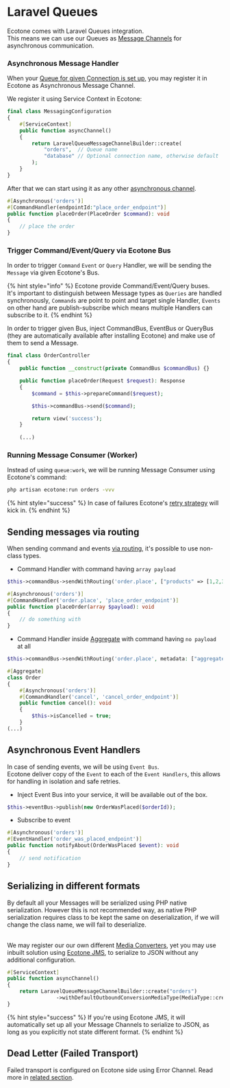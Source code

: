 # Laravel Queues

Ecotone comes with Laravel Queues integration. \
This means we can use our Queues as [Message Channels](../../messaging/messaging-concepts/message-channel.md) for asynchronous communication.

### Asynchronous Message Handler

When your [Queue for given Connection is set up,](https://laravel.com/docs/10.x/queues#connections-vs-queues) you may register it in Ecotone as Asynchronous Message Channel.

We register it using Service Context in Ecotone:

```php
final class MessagingConfiguration
{
    #[ServiceContext]
    public function asyncChannel()
    {
        return LaravelQueueMessageChannelBuilder::create(
            "orders",  // Queue name
            "database" // Optional connection name, otherwise default
        );
    }
}
```

After that we can start using it as any other [asynchronous channel](../../modelling/asynchronous-handling/).

```php
#[Asynchronous('orders')]
#[CommandHandler(endpointId:"place_order_endpoint")]
public function placeOrder(PlaceOrder $command): void
{
    // place the order
}
```

### Trigger Command/Event/Query via Ecotone Bus

In order to trigger `Command` `Event` or `Query` Handler, we will be sending the `Message` via given Ecotone's Bus.

{% hint style="info" %}
Ecotone provide Command/Event/Query buses. \
It's important to distinguish between Message types as `Queries` are handled synchronously, `Commands` are point to point and target single Handler, `Events` on other hand are publish-subscribe which means multiple Handlers can subscribe to it.&#x20;
{% endhint %}

In order to trigger given Bus, inject CommandBus, EventBus or QueryBus (they are automatically available after installing Ecotone) and make use of them to send a Message.

```php
final class OrderController
{
    public function __construct(private CommandBus $commandBus) {}

    public function placeOrder(Request $request): Response
    {
        $command = $this->prepareCommand($request);

        $this->commandBus->send($command);

        return view('success');
    }
    
    (...)
```

### Running Message Consumer (Worker)

Instead of using `queue:work`, we will be running Message Consumer using Ecotone's command:

```bash
php artisan ecotone:run orders -vvv
```

{% hint style="success" %}
In case of failures Ecotone's [retry strategy](../../modelling/recovering-tracing-and-monitoring/resiliency/retries.md#delayed-retries) will kick in.
{% endhint %}

## Sending messages via routing

When sending command and events [via routing](broken-reference), it's possible to use non-class types.&#x20;

* Command Handler with command having `array payload`

```php
$this->commandBus->sendWithRouting('order.place', ["products" => [1,2,3]]);
```

```php
#[Asynchronous('orders')]
#[CommandHandler('order.place', 'place_order_endpoint')]
public function placeOrder(array $payload): void
{
    // do something with 
}
```

* Command Handler inside [Aggregate](../../modelling/command-handling/state-stored-aggregate/) with command having `no payload` at all

```php
$this->commandBus->sendWithRouting('order.place', metadata: ["aggregate.id" => 123]);
```

```php
#[Aggregate]
class Order
{
    #[Asynchronous('orders')]
    #[CommandHandler('cancel', 'cancel_order_endpoint')]
    public function cancel(): void
    {
        $this->isCancelled = true;
    }
(...)    
```

## Asynchronous Event Handlers

In case of sending events, we will be using `Event Bus`.\
Ecotone deliver copy of the `Event` to each of the `Event Handlers`, this allows for handling in isolation and safe retries.

* Inject Event Bus into your service, it will be available out of the box.

```php
$this->eventBus->publish(new OrderWasPlaced($orderId));
```

* Subscribe to event

```php
#[Asynchronous('orders')]
#[EventHandler('order_was_placed_endpoint')]
public function notifyAbout(OrderWasPlaced $event): void
{
    // send notification
}
```

## Serializing in different formats

By default all your Messages will be serialized using PHP native serialization. However this is not recommended way, as native PHP serialization requires class to be kept the same on deserialization, if we will change the class name, we will fail to deserialize.&#x20;

\
We may register our our own different [Media Converters](../../messaging/conversion/conversion/), yet you may use inbuilt solution using [Ecotone JMS](../jms-converter.md), to serialize to JSON without any additional configuration.

```php
#[ServiceContext]
public function asyncChannel()
{
    return LaravelQueueMessageChannelBuilder::create("orders")
                ->withDefaultOutboundConversionMediaType(MediaType::createApplicationJson());
}
```

{% hint style="success" %}
If you're using Ecotone JMS, it will automatically set up all your Message Channels to serialize to JSON, as long as you explicitly not state different format.
{% endhint %}

## Dead Letter (Failed Transport)

Failed transport is configured on Ecotone side using Error Channel. Read more in [related section](../../modelling/recovering-tracing-and-monitoring/resiliency/error-channel-and-dead-letter/).
